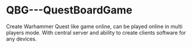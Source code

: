 QBG---QuestBoardGame
====================

Create Warhammer Quest like game online, can be played online in multi players mode. With central server and ability to create clients software for any devices.